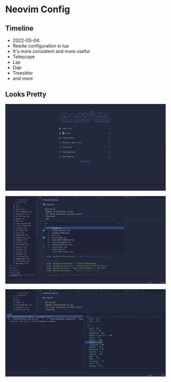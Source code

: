 # Neovim Config

## Timeline

- 2022-05-04:
 - Rewite configuration in lua
 - It's more consistent and more useful
 - Telescope
 - Lsp
 - Dap
 - Treesitter
 - and more

## Looks Pretty

![alpha](images/alpha.png)

![look](images/look.png)

![search](images/search.png)
